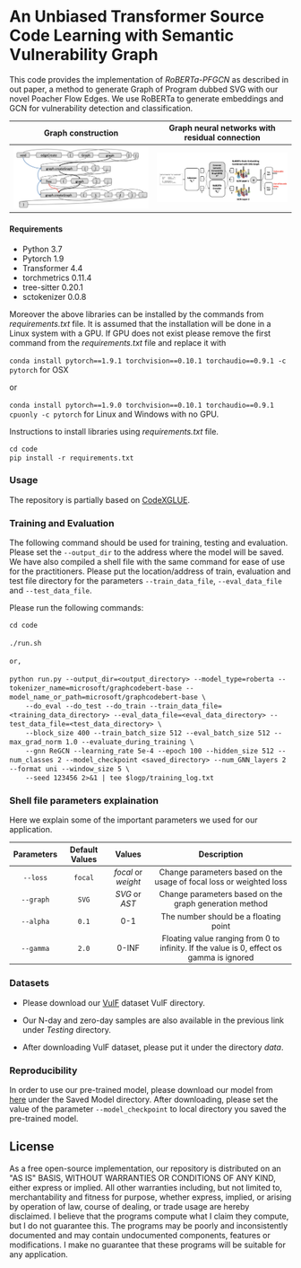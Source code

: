 

# An Unbiased Transformer Source Code Learning with Semantic Vulnerability Graph

This code provides the implementation of *RoBERTa-PFGCN* as described in out paper, a method to generate Graph of 
Program dubbed SVG with our novel Poacher Flow Edges. We use RoBERTa to generate embeddings and GCN for vulnerability detection and classification.


Graph construction            |  Graph neural networks with residual connection
:-------------------------:|:-------------------------:
![](https://github.com/pial08/SemVulDet/blob/main/figures/graph.png)  |  ![](https://github.com/pial08/SemVulDet/blob/main/figures/arch.png)


#### Requirements
- Python 	3.7
- Pytorch 	1.9 
- Transformer 	4.4
- torchmetrics 0.11.4
- tree-sitter 0.20.1
- sctokenizer 0.0.8

Moreover the above libraries can be installed by the commands from *requirements.txt* file. It is assumed that the installation will be done in a Linux system with a GPU. If GPU does not exist please remove the first command from the *requirements.txt*  file and replace it with 

`conda install pytorch==1.9.1 torchvision==0.10.1 torchaudio==0.9.1 -c pytorch` for OSX

or 


`conda install pytorch==1.9.0 torchvision==0.10.1 torchaudio==0.9.1 cpuonly -c pytorch` for Linux and Windows with no GPU.

Instructions to install libraries using *requirements.txt* file.

```shell
cd code 
pip install -r requirements.txt
```


### Usage
The repository is partially based on [CodeXGLUE](https://github.com/microsoft/CodeXGLUE/tree/main/Code-Code/Defect-detection).


### Training and Evaluation
The following command should be used for training, testing and evaluation. Please set the ```--output_dir``` to the address where the model will be saved. We have also compiled a shell file with the same command for ease of use for the practitioners. Please put the location/address of train, evaluation and test file directory for the parameters
```--train_data_file```, ```--eval_data_file``` and ```--test_data_file```. 


Please run the following commands:

```shell
cd code

./run.sh

or,

python run.py --output_dir=<output_directory> --model_type=roberta --tokenizer_name=microsoft/graphcodebert-base --model_name_or_path=microsoft/graphcodebert-base \
	--do_eval --do_test --do_train --train_data_file=<training_data_directory> --eval_data_file=<eval_data_directory> --test_data_file=<test_data_directory> \
	--block_size 400 --train_batch_size 512 --eval_batch_size 512 --max_grad_norm 1.0 --evaluate_during_training \
	--gnn ReGCN --learning_rate 5e-4 --epoch 100 --hidden_size 512 --num_classes 2 --model_checkpoint <saved_directory> --num_GNN_layers 2 --format uni --window_size 5 \
	--seed 123456 2>&1 | tee $logp/training_log.txt

```

### Shell file parameters explaination
Here we explain some of the important parameters we used for our application. 

| Parameters | Default Values | Values | Description |
| :---:    | :---:   |:---:                | :---: |
| `--loss` | `focal` | *focal* or *weight* | Change parameters based on the usage of focal loss or weighted loss |
| `--graph`| `SVG`   | *SVG* or *AST* | Change parameters based on the graph generation method |
| `--alpha`| `0.1`   | 0-1 | The number should be a floating point |
| `--gamma`| `2.0`   | 0-INF | Floating value ranging from 0 to infinity. If the value is 0, effect os gamma is ignored |


### Datasets
- Please download our [VulF](https://drive.google.com/drive/folders/1d00kfEX6k1MhpxJtuFv5JqtlQTJfg03N?usp=sharing) dataset VulF directory.

- Our N-day and zero-day samples are also available in the previous link under *Testing* directory.
- After downloading VulF dataset, please put it under the directory *data*.

### Reproducibility
In order to use our pre-trained model, please download our model from [here](https://drive.google.com/drive/folders/1d00kfEX6k1MhpxJtuFv5JqtlQTJfg03N?usp=sharing) under the Saved Model directory. After downloading, please set the value of the parameter `--model_checkpoint` to local directory you saved the pre-trained model.



## License
As a free open-source implementation, our repository is distributed on an "AS IS" BASIS, WITHOUT WARRANTIES OR CONDITIONS OF ANY KIND, either express or implied. All other warranties including, but not limited to, merchantability and fitness for purpose, whether express, implied, or arising by operation of law, course of dealing, or trade usage are hereby disclaimed. I believe that the programs compute what I claim they compute, but I do not guarantee this. The programs may be poorly and inconsistently documented and may contain undocumented components, features or modifications. I make no guarantee that these programs will be suitable for any application.
